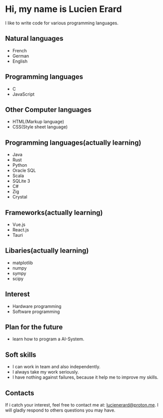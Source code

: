 # Hi, my name is Lucien Erard
I like to write code for various programming languages.

## Natural languages
- French
- German
- English
  
## Programming languages
- C
- JavaScript

## Other Computer languages
- HTML(Markup language)
- CSS(Style sheet language)

## Programming languages(actually learning)
- Java
- Rust
- Python
- Oracle SQL
- Scala
- SQLite 3 
- C#
- Zig
- Crystal

## Frameworks(actually learning)
- Vue.js
- React.js
- Tauri

## Libaries(actually learning)
- matplotlib
- numpy
- sympy
- scipy

## Interest
- Hardware programming
- Software programming

## Plan for the future
- learn how to program a AI-System.

## Soft skills 
- I can work in team and also independently.
- I always take my work seriously.
- I have nothing against failures, because it help me to improve my skills.

## Contacts
If i catch your interest, feel free to contact me at: lucienerard@proton.me.
I will gladly respond to others questions you may have.
